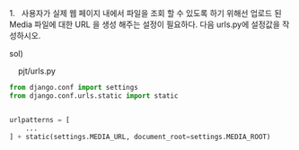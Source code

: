 1.   사용자가 실제 웹 페이지 내에서 파일을 조회 할 수 있도록 하기 위해선 업로드 된 Media 파일에 대한 URL 을 생성 해주는 설정이 필요하다. 다음 urls.py에 설정값을 작성하시오.

sol)

    pjt/urls.py

```python
from django.conf import settings
from django.conf.urls.static import static


urlpatterns = [
    ...
] + static(settings.MEDIA_URL, document_root=settings.MEDIA_ROOT)
```


